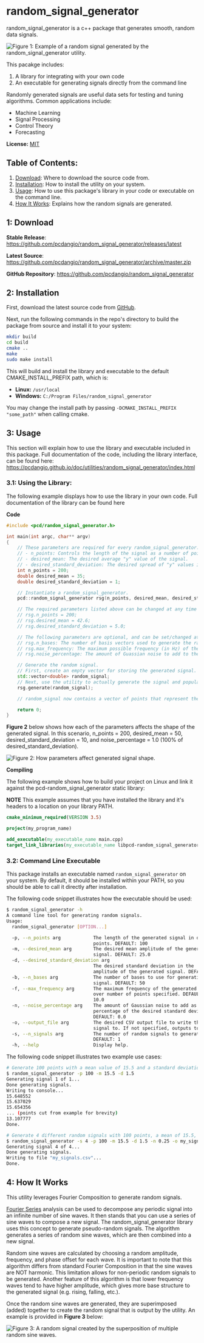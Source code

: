 # random_signal_generator

random_signal_generator is a c++ package that generates smooth, random data signals.

![Figure 1: Example of a random signal generated by the random_signal_generator utility.](doc/images/example_signals.png)

This pacakge includes:
1. A library for integrating with your own code
2. An executable for generating signals directly from the command line

Randomly generated signals are useful data sets for testing and tuning algorithms.  Common applications include:
- Machine Learning
- Signal Processing
- Control Theory
- Forecasting

**License:** [MIT](https://choosealicense.com/licenses/mit/)

## Table of Contents:
1. [Download](#download): Where to download the source code from.
2. [Installation](#installation): How to install the utility on your system.
3. [Usage](#usage): How to use this package's library in your code or executable on the command line.
4. [How It Works](#howitworks): Explains how the random signals are generated.

## 1: Download <a id="downlad"/>

**Stable Release**: <https://github.com/pcdangio/random_signal_generator/releases/latest>

**Latest Source**: <https://github.com/pcdangio/random_signal_generator/archive/master.zip>

**GitHub Repository**: <https://github.com/pcdangio/random_signal_generator>

## 2: Installation <a id="installation"></a>

First, download the latest source code from [GitHub](https://github.com/pcdangio/random_signal_generator/releases).

Next, run the following commands in the repo's directory to build the package from source and install it to your system:

```bash
mkdir build
cd build
cmake ..
make
sudo make install
```

This will build and install the library and executable to the default CMAKE_INSTALL_PREFIX path, which is:
- **Linux:** ```/usr/local```
- **Windows:** ```C:/Program Files/random_signal_generator```

You may change the install path by passing ```-DCMAKE_INSTALL_PREFIX "some_path"``` when calling cmake.

## 3: Usage <a id="usage"></a>

This section will explain how to use the library and executable included in this package.  Full documentation of the code, including the library interface, can be found here: <https://pcdangio.github.io/doc/utilities/random_signal_generator/index.html>

### 3.1: Using the Library:

The following example displays how to use the library in your own code.  Full documentation of the library can be found here

**Code**

```cpp
#include <pcd/random_signal_generator.h>

int main(int argc, char** argv)
{
    // These parameters are required for every random_signal_generator:
    // - n_points: Controls the length of the signal as a number of points.
    // - desired_mean: The desired average "y" value of the signal.
    // - desired_standard_deviation: The desired spread of "y" values in the random signal.
    int n_points = 200;
    double desired_mean = 35;
    double desired_standard_deviation = 1;

    // Instantiate a random_signal_generator.
    pcd::random_signal_generator rsg(n_points, desired_mean, desired_standard_deviation);

    // The required parameters listed above can be changed at any time if desired:
    // rsg.n_points = 200;
    // rsg.desired_mean = 42.6;
    // rsg.desired_standard_deviation = 5.0;

    // The following parameters are optional, and can be set/changed at any time. See documentation for full explanations.
    // rsg.n_bases: The number of basis vectors used to generate the random signal. Default value is 50.
    // rsg.max_frequency: The maximum possible frequency (in Hz) of the basis vectors. Default value is 10.0 Hz.
    // rsg.noise_percentage: The amount of Guassian noise to add to the random signal, as a decimal percentage of the desired standard deviation. Default value is 0.

    // Generate the random signal.
    // First, create an empty vector for storing the generated signal.
    std::vector<double> random_signal;
    // Next, use the utility to actually generate the signal and populate it in the vector.
    rsg.generate(random_signal);

    // random_signal now contains a vector of points that represent the generated random signal.

    return 0;
}
```

**Figure 2** below shows how each of the parameters affects the shape of the generated signal.  In this scenario, n_points = 200, desired_mean = 50, desired_standard_deviation = 10, and noise_percentage = 1.0 (100% of desired_standard_deviation).

![Figure 2: How parameters affect generated signal shape.](doc/images/parameter_visualization.png)

**Compiling**

The following example shows how to build your project on Linux and link it against the pcd-random_signal_generator static library:

__NOTE__ This example assumes that you have installed the library and it's headers to a location on your library PATH.

```cmake
cmake_minimum_required(VERSION 3.5)

project(my_program_name)

add_executable(my_executable_name main.cpp)
target_link_libraries(my_executable_name libpcd-random_signal_generator.a)
```

### 3.2: Command Line Executable

This package installs an executable named ```random_signal_generator``` on your system.  By default, it should be installed within your PATH, so you should be able to call it directly after installation.

The following code snippet illustrates how the executable should be used:
```bash
$ random_signal_generator -h
A command line tool for generating random signals.
Usage:
  random_signal_generator [OPTION...]

  -p, --n_points arg            The length of the generated signal in data
                                points. DEFAULT: 100
  -m, --desired_mean arg        The desired mean amplitude of the generated
                                signal. DEFAULT: 25.0
  -d, --desired_standard_deviation arg
                                The desired standard deviation in the
                                amplitude of the generated signal. DEFAULT: 10.0
  -b, --n_bases arg             The number of bases to use for generating the
                                signal. DEFAULT: 50
  -f, --max_frequency arg       The maximum frequency of the generated signal
                                over number of points specified. DEFAULT:
                                10.0
  -n, --noise_percentage arg    The amount of Gaussian noise to add as a
                                percentage of the desired standard deviation.
                                DEFAULT: 0.0
  -o, --output_file arg         The desired CSV output file to write the
                                signal to. If not specified, outputs to screen.
  -s, --n_signals arg           The number of random signals to generate.
                                DEFAULT: 1
  -h, --help                    Display help.
```

The following code snippet illustrates two example use cases:
```bash
# Generate 100 points with a mean value of 15.5 and a standard deviation of 1.5.  Write output directly to terminal.
$ random_signal_generator -p 100 -m 15.5 -d 1.5
Generating signal 1 of 1...
Done generating signals.
Writing to console...
15.648552
15.637029
15.654356
... (points cut from example for brevity)
13.107777
Done.

# Generate 4 different random signals with 100 points, a mean of 15.5, standard deviation of 1.5, and noise percentage of 0.25.  Write output to a CSV file.
$ random_signal_generator -s 4 -p 100 -m 15.5 -d 1.5 -n 0.25 -o my_signals.csv
Generating signal 4 of 4...
Done generating signals.
Writing to file "my_signals.csv"...
Done.
```

## 4: How It Works <a id="howitworks"></a>

This utility leverages Fourier Composition to generate random signals.

[Fourier Series](https://en.wikipedia.org/wiki/Fourier_series) analysis can be used to decompose any periodic signal into an infinite number of sine waves.  It then stands that you can use a series of sine waves to compose a new signal.  The random_signal_generator library uses this concept to generate pseudo-random signals.  The algorithm generates a series of random sine waves, which are then combined into a new signal.

Random sine waves are calculated by choosing a random amplitude, frequency, and phase offset for each wave.  It is important to note that this algorithm differs from standard Fourier Composition in that the sine waves are NOT harmonic.  This limitation allows for non-periodic random signals to be generated.  Another feature of this algorithm is that lower frequency waves tend to have higher amplitude, which gives more base structure to the generated signal (e.g. rising, falling, etc.).

Once the random sine waves are generated, they are superimposed (added) together to create the random signal that is output by the utility.  An example is provided in **Figure 3** below:

![Figure 3: A random signal created by the superposition of multiple random sine waves.](doc/images/fourier_composition.png)

